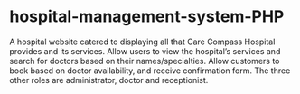 # hospital-management-system-PHP
A hospital website catered to displaying all that Care Compass Hospital provides and its services. Allow users to view the hospital’s services and search for doctors based on their names/specialties. Allow customers to book based on doctor availability, and receive confirmation form. The three other roles are administrator, doctor and receptionist.
